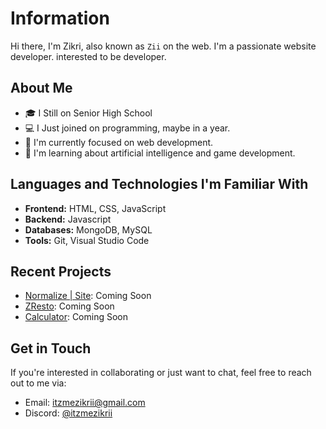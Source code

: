 # Information

Hi there, I'm Zikri, also known as `Zii` on the web. I'm a passionate website developer. interested to be developer.

## About Me

- 🎓 I Still on Senior High School
- 💻 I Just joined on programming, maybe in a year.
- 🔭 I'm currently focused on web development.
- 🌱 I'm learning about artificial intelligence and game development.

## Languages and Technologies I'm Familiar With

- **Frontend:** HTML, CSS, JavaScript
- **Backend:** Javascript
- **Databases:** MongoDB, MySQL
- **Tools:** Git, Visual Studio Code

## Recent Projects

- [Normalize | Site](link): Coming Soon
- [ZResto](link): Coming Soon
- [Calculator](link): Coming Soon

## Get in Touch

If you're interested in collaborating or just want to chat, feel free to reach out to me via:

- Email: itzmezikrii@gmail.com
- Discord: [@itzmezikrii](https://discord.com/itzmezikrii)
